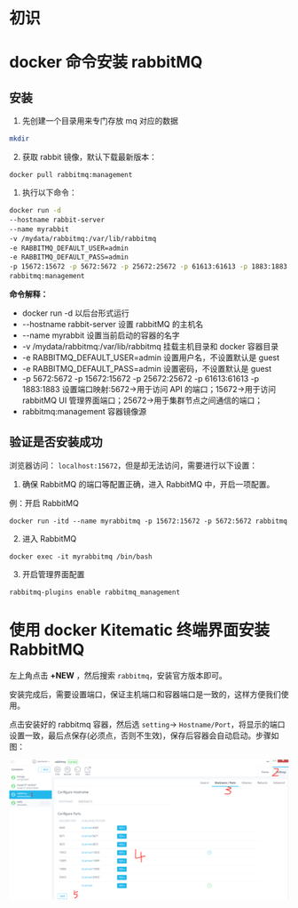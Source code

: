 # 初识

# docker 命令安装 rabbitMQ

## 安装

1. 先创建一个目录用来专门存放 mq 对应的数据

```sh
mkdir

```

2. 获取 rabbit 镜像，默认下载最新版本：

```
docker pull rabbitmq:management
```

1. 执行以下命令：

```sh
docker run -d
--hostname rabbit-server
--name myrabbit
-v /mydata/rabbitmq:/var/lib/rabbitmq
-e RABBITMQ_DEFAULT_USER=admin
-e RABBITMQ_DEFAULT_PASS=admin
-p 15672:15672 -p 5672:5672 -p 25672:25672 -p 61613:61613 -p 1883:1883
rabbitmq:management
```

**命令解释：**

- docker run -d 以后台形式运行
- --hostname rabbit-server 设置 rabbitMQ 的主机名
- --name myrabbit 设置当前启动的容器的名字
- -v /mydata/rabbitmq:/var/lib/rabbitmq 挂载主机目录和 docker 容器目录
- -e RABBITMQ_DEFAULT_USER=admin 设置用户名，不设置默认是 guest
- -e RABBITMQ_DEFAULT_PASS=admin 设置密码，不设置默认是 guest
- -p 5672:5672 -p 15672:15672 -p 25672:25672 -p 61613:61613 -p 1883:1883 设置端口映射:5672->用于访问 API 的端口；15672->用于访问 rabbitMQ UI 管理界面端口；25672->用于集群节点之间通信的端口；
- rabbitmq:management 容器镜像源

## 验证是否安装成功

浏览器访问： `localhost:15672`，但是却无法访问，需要进行以下设置：

1. 确保 RabbitMQ 的端口等配置正确，进入 RabbitMQ 中，开启一项配置。

例：开启 RabbitMQ

```
docker run -itd --name myrabbitmq -p 15672:15672 -p 5672:5672 rabbitmq
```

2. 进入 RabbitMQ

```
docker exec -it myrabbitmq /bin/bash
```

3. 开启管理界面配置

```
rabbitmq-plugins enable rabbitmq_management
```

# 使用 docker Kitematic 终端界面安装 RabbitMQ

左上角点击 **+NEW** ，然后搜索 `rabbitmq`，安装官方版本即可。

安装完成后，需要设置端口，保证主机端口和容器端口是一致的，这样方便我们使用。

点击安装好的 rabbitmq 容器，然后选 `setting`-> `Hostname/Port`，将显示的端口设置一致，最后点保存(必须点，否则不生效)，保存后容器会自动启动。步骤如图：

![kitematic设置mq](../img/kitematic设置mq.png)
